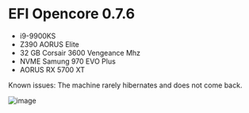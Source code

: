 # EFI Opencore 0.7.6

- i9-9900KS
- Z390 AORUS Elite
- 32 GB Corsair 3600 Vengeance Mhz
- NVME Samung 970 EVO Plus
- AORUS RX 5700 XT

Known issues:
The machine rarely hibernates and does not come back.


![image](https://user-images.githubusercontent.com/23019605/139615934-32b0abb9-d76c-449b-921b-61d929f8b9e5.png)

